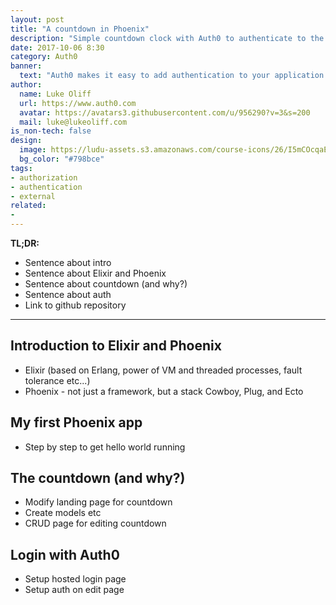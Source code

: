 ```yaml
---
layout: post
title: "A countdown in Phoenix"
description: "Simple countdown clock with Auth0 to authenticate to the site"
date: 2017-10-06 8:30
category: Auth0
banner:
  text: "Auth0 makes it easy to add authentication to your application."
author:
  name: Luke Oliff
  url: https://www.auth0.com
  avatar: https://avatars3.githubusercontent.com/u/956290?v=3&s=200
  mail: luke@lukeoliff.com
is_non-tech: false
design:
  image: https://ludu-assets.s3.amazonaws.com/course-icons/26/I5mCOcqaE6RHdfD3Q1Ta
  bg_color: "#798bce"
tags:
- authorization
- authentication
- external
related:
-
---
```

**TL;DR:**
- Sentence about intro
- Sentence about Elixir and Phoenix
- Sentence about countdown (and why?)
- Sentence about auth
- Link to github repository
---

## Introduction to Elixir and Phoenix
- Elixir (based on Erlang, power of VM and threaded processes, fault tolerance etc...)
- Phoenix - not just a framework, but a stack Cowboy, Plug, and Ecto

## My first Phoenix app
- Step by step to get hello world running

## The countdown (and why?)
- Modify landing page for countdown
- Create models etc
- CRUD page for editing countdown

## Login with Auth0
- Setup hosted login page
- Setup auth on edit page
